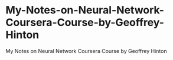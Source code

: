 # My-Notes-on-Neural-Network-Coursera-Course-by-Geoffrey-Hinton
My Notes on Neural Network Coursera Course by Geoffrey Hinton
